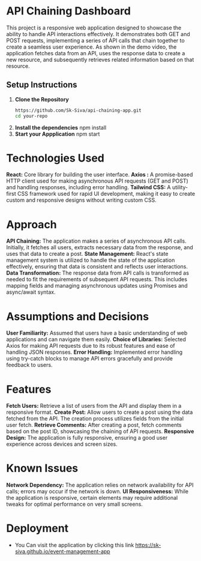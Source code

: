 
# API Chaining Dashboard

This project is a responsive web application designed to showcase the ability to handle API interactions effectively. It demonstrates both GET and POST requests, implementing a series of API calls that chain together to create a seamless user experience. As shown in the demo video, the application fetches data from an API, uses the response data to create a new resource, and subsequently retrieves related information based on that resource.

## Setup Instructions

1. **Clone the Repository**
   ```bash
   https://github.com/Sk-Siva/api-chaining-app.git
   cd your-repo
2. **Install the dependencies**
    npm install
3. **Start your Appplication**
    npm start

# Technologies Used

**React:** Core library for building the user interface.
**Axios :** A promise-based HTTP client used for making asynchronous API requests (GET and POST) and handling responses, including error handling.
**Tailwind CSS:** A utility-first CSS framework used for rapid UI development, making it easy to create custom and responsive designs without writing custom CSS.

# Approach

**API Chaining:** The application makes a series of asynchronous API calls. Initially, it fetches all users, extracts necessary data from the response, and uses that data to create a post.
**State Management:** React's state management system is utilized to handle the state of the application effectively, ensuring that data is consistent and reflects user interactions.
**Data Transformation:** The response data from API calls is transformed as needed to fit the requirements of subsequent API requests. This includes mapping fields and managing asynchronous updates using Promises and async/await syntax.

# Assumptions and Decisions

**User Familiarity:** Assumed that users have a basic understanding of web applications and can navigate them easily.
**Choice of Libraries:** Selected Axios for making API requests due to its robust features and ease of handling JSON responses.
**Error Handling:** Implemented error handling using try-catch blocks to manage API errors gracefully and provide feedback to users.

# Features

**Fetch Users:** Retrieve a list of users from the API and display them in a responsive format.
**Create Post:** Allow users to create a post using the data fetched from the API. The creation process utilizes fields from the initial user fetch.
**Retrieve Comments:** After creating a post, fetch comments based on the post ID, showcasing the chaining of API requests.
**Responsive Design:** The application is fully responsive, ensuring a good user experience across devices and screen sizes.

# Known Issues

**Network Dependency:** The application relies on network availability for API calls; errors may occur if the network is down.
**UI Responsiveness:** While the application is responsive, certain elements may require additional tweaks for optimal performance on very small screens.

# Deployment

 - You Can visit the application  by clicking this link https://sk-siva.github.io/event-management-app
